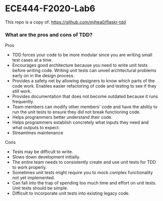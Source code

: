 # ECE444-F2020-Lab6

This repo is a copy of: https://github.com/mjhea0/flaskr-tdd

### What are the pros and cons of TDD?

Pros
- TDD forces your code to be more modular since you are writing small test cases at a time.
- Encourages good architecture because you need to write unit tests before writing code. Writing unit tests can unveil architectural problems early on in the design process.
- Provides a safety net by allowing designers to know which parts of the code work. Enables easier refactoring of code and testing to see if they still work.
- Provides documentation that does not become outdated because it runs frequently.
- Team members can modify other members' code and have the ability to run the unit tests to ensure they did not break functioning code.
- Helps programmers better understand their code.
- Helps programmers establish concretely what inputs they need and what outputs to expect.
- Streamlines maintenance

Cons
- Tests may be difficult to write.
- Slows down development initially.
- The entire team needs to consistently create and use unit tests for TDD to work properly.
- Sometimes unit tests might require you to mock complex functionality not yet implemented.
- Can fall into the trap of spending too much time and effort on unit tests. Unit tests should be simple.
- Difficult to incorporate unit tests into existing legacy code.
